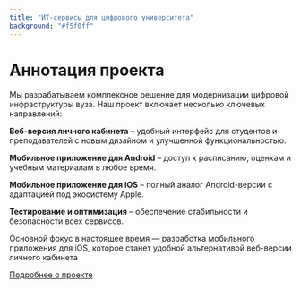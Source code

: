 ```yaml
---
title: "ИТ-сервисы для цифрового университета"
background: "#f5f0ff"
---
```



**Аннотация проекта**
=

Мы разрабатываем комплексное решение для модернизации цифровой инфраструктуры вуза. 
Наш проект включает несколько ключевых направлений:

**Веб-версия личного кабинета** – удобный интерфейс для студентов и преподавателей с новым дизайном и улучшенной функциональностью.

**Мобильное приложение для Android** – доступ к расписанию, оценкам и учебным материалам в любое время.

**Мобильное приложение для iOS** – полный аналог Android-версии с адаптацией под экосистему Apple.

**Тестирование и оптимизация** – обеспечение стабильности и безопасности всех сервисов.


Основной фокус в настоящее время — разработка мобильного приложения для iOS, которое станет удобной альтернативой веб-версии личного кабинета

[Подробнее о проекте](https://aashleyyuwu.github.io/about/_index.md)
